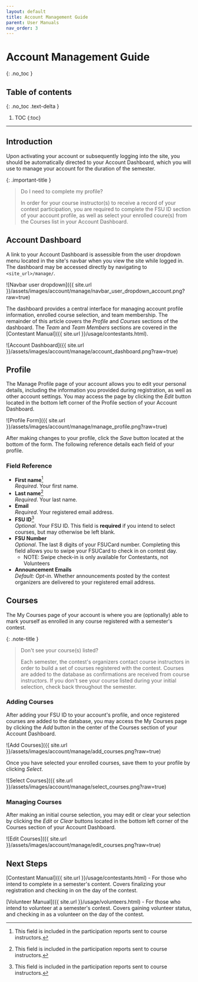 ```yaml
---
layout: default
title: Account Management Guide
parent: User Manuals
nav_order: 3
---
```


# Account Management Guide
{: .no_toc }

## Table of contents
{: .no_toc .text-delta }

1. TOC
{:toc}

---

## Introduction

Upon activating your account or subsequently logging into the site, you should be automatically directed to your Account Dashboard, which you will use to manage your account for the duration of the semester. 

{: .important-title }
> Do I need to complete my profile?
>
> In order for your course instructor(s) to receive a record of your contest participation, you are required to complete the FSU ID section of your account profile, as well as select your enrolled coure(s) from the Courses list in your Account Dashboard. 

## Account Dashboard

A link to your Account Dashboard is assessible from the user dropdown menu located in the site's navbar when you view the site while logged in. The dashboard may be accessed directly by navigating to `<site_url>/manage/`.

![Navbar user dropdown]({{ site.url }}/assets/images/account/manage/navbar_user_dropdown_account.png?raw=true)

The dashboard provides a central interface for managing account profile information, enrolled course selection, and team membership. The remainder of this article covers the *Profile* and *Courses* sections of the dashboard. The *Team* and *Team Members* sections are covered in the [Contestant Manual]({{ site.url }}/usage/contestants.html). 

![Account Dashboard]({{ site.url }}/assets/images/account/manage/account_dashboard.png?raw=true)

## Profile

The Manage Profile page of your account allows you to edit your personal details, including the information you provided during registration, as well as other account settings. You may access the page by clicking the *Edit* button located in the bottom left corner of the Profile section of your Account Dashboard.

![Profile Form]({{ site.url }}/assets/images/account/manage/manage_profile.png?raw=true)

After making changes to your profile, click the *Save* button located at the bottom of the form. The following reference details each field of your profile.

### Field Reference

- **First name**[^1]  
    *Required*. Your first name.
- **Last name**[^1]  
    *Required*. Your last name. 
- **Email**  
    *Required*. Your registered email address. 
- **FSU ID**[^1]  
    *Optional*. Your FSU ID. This field is **required** if you intend to select courses, but may otherwise be left blank.
- **FSU Number**  
    *Optional*. The last 8 digits of your FSUCard number. Completing this field allows you to swipe your FSUCard to check in on contest day.  
    - NOTE: Swipe check-in is only available for Contestants, not Volunteers
- **Announcement Emails**  
    *Default: Opt-in*. Whether announcements posted by the contest organizers are delivered to your registered email address.

## Courses

The My Courses page of your account is where you are (optionally) able to mark yourself as enrolled in any course registered with a semester's contest.

{: .note-title }
> Don't see your course(s) listed?
>
> Each semester, the contest's organizers contact course instructors in order to build a set of courses registered with the contest. Courses are added to the database as confirmations are received from course instructors. If you don't see your course listed during your initial selection, check back throughout the semester.

### Adding Courses

After adding your FSU ID to your account's profile, and once registered courses are added to the database, you may access the My Courses page by clicking the *Add* button in the center of the Courses section of your Account Dashboard.

![Add Courses]({{ site.url }}/assets/images/account/manage/add_courses.png?raw=true)

Once you have selected your enrolled courses, save them to your profile by clicking *Select*.

![Select Courses]({{ site.url }}/assets/images/account/manage/select_courses.png?raw=true)

### Managing Courses

After making an initial course selection, you may edit or clear your selection by clicking the *Edit* or *Clear* buttons located in the bottom left corner of the Courses section of your Account Dashboard.

![Edit Courses]({{ site.url }}/assets/images/account/manage/edit_courses.png?raw=true)

## Next Steps

[Contestant Manual]({{ site.url }}/usage/contestants.html) - For those who intend to complete in a semester's content. Covers finalizing your registration and checking in on the day of the contest.

[Volunteer Manual]({{ site.url }}/usage/volunteers.html) - For those who intend to volunteer at a semester's contest. Covers gaining volunteer status, and checking in as a volunteer on the day of the contest.

[^1]: This field is included in the participation reports sent to course instructors.
